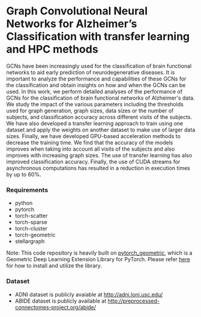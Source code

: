# Graph Convolutional Neural Networks for Alzheimer’s Classification with transfer learning and HPC methods

GCNs have been increasingly used for the classification of brain functional networks to aid early prediction of neurodegenerative diseases. It is important to analyze the performance and capabilities of these GCNs for the classification and obtain insights on how and when the GCNs can be used. In this work, we perform detailed analyses of the performance of GCNs for the classification of brain functional networks of Alzheimer's data. We study the impact of the various parameters including the thresholds used for graph generation, graph sizes, data sizes or the number of subjects, and classification accuracy across different visits of the subjects. We have also developed a transfer learning approach to train using one dataset and apply the weights on another dataset to make use of larger data sizes. Finally, we have developed GPU-based acceleration methods to decrease the training time. We find that the accuracy of the models improves when taking into account all visits of the subjects and also improves with increasing graph sizes. The use of transfer learning has also improved classification accuracy. Finally, the use of CUDA streams for asynchronous computations has resulted in a reduction in execution times by up to 60\%.

### Requirements

* python
* pytorch
* torch-scatter
* torch-sparse
* torch-cluster
* torch-geometric
* stellargraph

Note:
This code repository is heavily built on [pytorch_geometric](https://github.com/rusty1s/pytorch_geometric), which is a Geometric Deep Learning Extension Library for PyTorch. Please refer [here](https://pytorch-geometric.readthedocs.io/en/latest/) for how to install and utilize the library.

### Dataset

* ADNI dataset is publicly avaiable at http://adni.loni.usc.edu/
* ABIDE dataset is publicly available at http://preprocessed-connectomes-project.org/abide/

